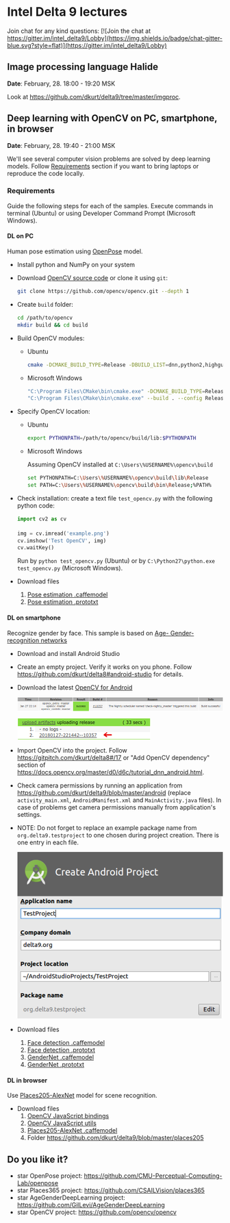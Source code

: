 # Intel Delta 9 lectures

Join chat for any kind questions: [![Join the chat at https://gitter.im/intel_delta9/Lobby](https://img.shields.io/badge/chat-gitter-blue.svg?style=flat)](https://gitter.im/intel_delta9/Lobby)

## Image processing language Halide
**Date**: February, 28. 18:00 - 19:20 MSK

Look at https://github.com/dkurt/delta9/tree/master/imgproc.

## Deep learning with OpenCV on PC, smartphone, in browser
**Date**: February, 28. 19:40 - 21:00 MSK

We'll see several computer vision problems are solved by deep learning models.
Follow [Requirements](#requirements) section if you want to bring laptops or
reproduce the code locally.

### Requirements
Guide the following steps for each of the samples. Execute commands in terminal
(Ubuntu) or using Developer Command Prompt (Microsoft Windows).

#### DL on PC
Human pose estimation using [OpenPose](https://github.com/CMU-Perceptual-Computing-Lab/openpose) model.

* Install python and NumPy on your system

* Download [OpenCV source code](https://github.com/opencv/opencv/archive/master.zip)
or clone it using `git`:

  ```bash
  git clone https://github.com/opencv/opencv.git --depth 1
  ```

* Create `build` folder:

  ```bash
  cd /path/to/opencv
  mkdir build && cd build
  ```

* Build OpenCV modules:

  * Ubuntu
    ```bash
    cmake -DCMAKE_BUILD_TYPE=Release -DBUILD_LIST=dnn,python2,highgui,videoio,imgproc .. && make -j4
    ```

  * Microsoft Windows
    ```bash
    "C:\Program Files\CMake\bin\cmake.exe" -DCMAKE_BUILD_TYPE=Release -DBUILD_LIST=dnn,python2,highgui,videoio,imgproc -G "Visual Studio 14 Win64" ..
    "C:\Program Files\CMake\bin\cmake.exe" --build . --config Release -- /m:4
    ```

* Specify OpenCV location:

  * Ubuntu
    ```bash
    export PYTHONPATH=/path/to/opencv/build/lib:$PYTHONPATH
    ```

  * Microsoft Windows

    Assuming OpenCV installed at `C:\Users\%USERNAME%\opencv\build`
    ```bash
    set PYTHONPATH=C:\Users\%USERNAME%\opencv\build\lib\Release
    set PATH=C:\Users\%USERNAME%\opencv\build\bin\Release;%PATH%
    ```


* Check installation: create a text file `test_opencv.py` with the following python
  code:

  ```python
  import cv2 as cv

  img = cv.imread('example.png')
  cv.imshow('Test OpenCV', img)
  cv.waitKey()
  ```

  Run by `python test_opencv.py` (Ubuntu) or by `C:\Python27\python.exe test_opencv.py` (Microsoft Windows).

* Download files
  1. [Pose estimation .caffemodel](http://posefs1.perception.cs.cmu.edu/OpenPose/models/pose/mpi/pose_iter_160000.caffemodel)
  2. [Pose estimation .prototxt](https://github.com/opencv/opencv_extra/blob/master/testdata/dnn/openpose_pose_mpi.prototxt)

#### DL on smartphone
Recognize gender by face. This sample is based on [Age- Gender- recognition networks](https://github.com/GilLevi/AgeGenderDeepLearning)

* Download and install Android Studio

* Create an empty project. Verify it works on you phone. Follow https://github.com/dkurt/delta8#android-studio for details.

* Download the latest [OpenCV for Android](http://pullrequest.opencv.org/buildbot/builders/master_pack-android)

  ![](images/opencv4android_build_1.png)

  ![](images/opencv4android_build_2.png)

* Import OpenCV into the project. Follow https://gitpitch.com/dkurt/delta8#/17 or "Add OpenCV dependency" section of https://docs.opencv.org/master/d0/d6c/tutorial_dnn_android.html.

* Check camera permissions by running an application from https://github.com/dkurt/delta9/blob/master/android (replace `activity_main.xml`, `AndroidManifest.xml` and `MainActivity.java` files). In case of problems get camera permissions manually from application's settings.

* NOTE: Do not forget to replace an example package name from `org.delta9.testproject`
to one chosen during project creation. There is one entry in each file.

  ![](images/opencv4android_package.png)

* Download files
  1. [Face detection .caffemodel](https://github.com/opencv/opencv_3rdparty/raw/19512576c112aa2c7b6328cb0e8d589a4a90a26d/res10_300x300_ssd_iter_140000_fp16.caffemodel)
  1. [Face detection .prototxt](https://raw.githubusercontent.com/opencv/opencv/master/samples/dnn/face_detector/deploy.prototxt)
  1. [GenderNet .caffemodel](https://github.com/GilLevi/AgeGenderDeepLearning/raw/master/models/gender_net.caffemodel)
  1. [GenderNet .prototxt](https://github.com/GilLevi/AgeGenderDeepLearning/blob/master/gender_net_definitions/deploy.prototxt)

#### DL in browser

Use [Places205-AlexNet](http://places.csail.mit.edu/downloadCNN.html) model for
scene recognition.

* Download files
  1. [OpenCV JavaScript bindings](https://docs.opencv.org/master/opencv.js)
  1. [OpenCV JavaScript utils](https://docs.opencv.org/master/utils.js)
  1. [Places205-AlexNet .caffemodel](https://drive.google.com/open?id=1BpnMdMeoDrY-oBFoPyWFxYMcHZKkxUWP)
  1. Folder https://github.com/dkurt/delta9/blob/master/places205

## Do you like it?

* star OpenPose project: https://github.com/CMU-Perceptual-Computing-Lab/openpose
* star Places365 project: https://github.com/CSAILVision/places365
* star AgeGenderDeepLearning project: https://github.com/GilLevi/AgeGenderDeepLearning
* star OpenCV project: https://github.com/opencv/opencv
